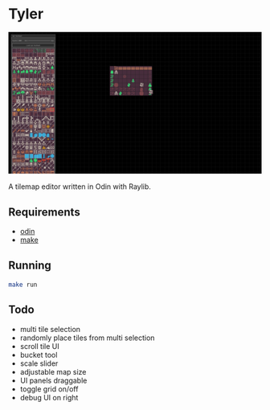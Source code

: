 # Tyler

![screenshot](screenshot.png)

A tilemap editor written in Odin with Raylib.

## Requirements

- [odin](https://odin-lang.org/)
- [make](https://www.gnu.org/software/make/)

## Running

```bash
make run
```

## Todo

- multi tile selection
- randomly place tiles from multi selection
- scroll tile UI
- bucket tool
- scale slider
- adjustable map size
- UI panels draggable
- toggle grid on/off
- debug UI on right
